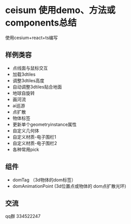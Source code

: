 # ceisum 使用demo、方法或components总结

使用cesium+react+ts编写

## 样例类容
- 点线面与鼠标交互
- 加载3dtiles
- 调整3dtiles高度
- 自动调整3dtiles贴合地面
- 地球自旋转
- 画河流
- ai巡游
- 点扩散
- 物体标签
- 更新单个geometryinstance属性
- 自定义几何体
- 自定义材质-电子围栏1
- 自定义材质-电子围栏2
- 各种常用pick


## 组件
- domTag （3d物体的dom标签）
- domAnimationPoint (3d位置点或物体的 dom点扩散光环)


## 交流

qq群 334522247
